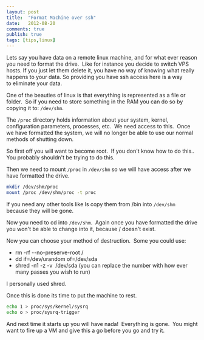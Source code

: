 ```yaml
---
layout: post
title:  "Format Machine over ssh"
date:   2012-08-20
comments: true
publish: true
tags: [tips,linux]
---
```

Lets say you have data on a remote linux machine, and for what ever reason you need to format the drive.  Like for instance you decide to switch VPS hosts.  If you just let them delete it, you have no way of knowing what really happens to your data.  So providing you have ssh access here is a way to eliminate your data.  

<!--excerpt-->

One of the beauties of linux is that everything is represented as a file or folder.  So if you need to store something in the RAM you can do so by copying it to: `/dev/shm`.  

The `/proc` directory holds information about your system, kernel, configuration parameters, processes, etc.  We need access to this.  Once we have formatted the system, we will no longer be able to use our normal methods of shutting down.

So first off you will want to become root.  If you don't know how to do this.. You probably shouldn't be trying to do this.  

Then we need to mount `/proc` in `/dev/shm` so we will have access after we have formatted the drive.

```Bash
mkdir /dev/shm/proc
mount /proc /dev/shm/proc -t proc
```

If you need any other tools like ls copy them from /bin into `/dev/shm` because they will be gone.  

Now you need to cd into `/dev/shm`.  Again once you have formatted the drive you won't be able to change into it, because / doesn't exist.  

Now you can choose your method of destruction.  Some you could use:  

* rm -rf --no-preserve-root /
* dd if=/dev/urandom of=/dev/sda
* shred -n1 -z -v  /dev/sda (you can replace the number with how ever many passes you wish to run)

I personally used shred.

Once this is done its time to put the machine to rest.

```Bash
echo 1 > proc/sys/kernel/sysrq
echo o > proc/sysrq-trigger
```

And next time it starts up you will have nada!  Everything is gone.  You might want to fire up a VM and give this a go before you go and try it.
